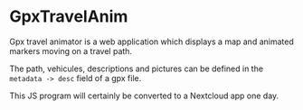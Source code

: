 # GpxTravelAnim

Gpx travel animator is a web application which displays a map and animated markers
moving on a travel path.

The path, vehicules, descriptions and pictures can be defined in the ```metadata -> desc```
field of a gpx file.

This JS program will certainly be converted to a Nextcloud app one day.

